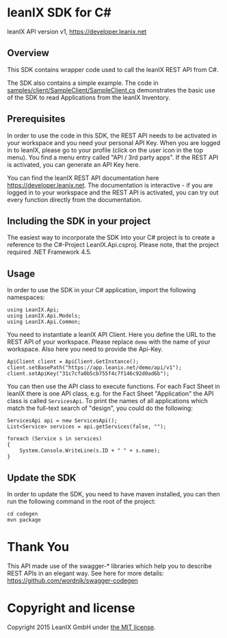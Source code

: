 # leanIX SDK for C#

leanIX API version v1, https://developer.leanix.net

## Overview

This SDK contains wrapper code used to call the leanIX REST API from C#.

The SDK also contains a simple example. The code in [samples/client/SampleClient/SampleClient.cs](samples/client/SampleClient/SampleClient.cs) demonstrates the basic use of the SDK to read Applications from the leanIX Inventory.

## Prerequisites

In order to use the code in this SDK, the REST API needs to be activated in your workspace and you need your personal API Key. When you are logged in to leanIX, please go to your profile (click on the user icon in the top menu). You find a menu entry called "API / 3rd party apps". If the REST API is activated, you can generate an API Key here.

You can find the leanIX REST API documentation here https://developer.leanix.net. The documentation is interactive - if you are logged in to your workspace and the REST API is activated, you can try out every function directly from the documentation.

## Including the SDK in your project

The easiest way to incorporate the SDK into your C# project is to create a reference to the C#-Project LeanIX.Api.csproj. Please note, that the project required .NET Framework 4.5.

## Usage

In order to use the SDK in your C# application, import the following namespaces:

	using LeanIX.Api;
	using LeanIX.Api.Models;
	using LeanIX.Api.Common;

You need to instantiate a leanIX API Client. Here you define the URL to the REST API of your workspace. Please replace `demo` with the name of your workspace. Also here you need to provide the Api-Key.

	ApiClient client = ApiClient.GetInstance();
	client.setBasePath("https://app.leanix.net/demo/api/v1");
	client.setApiKey("31c7cfa0b5cb755f4c7f146c92d0ad6b");

You can then use the API class to execute functions. For each Fact Sheet in leanIX there is one API class, e.g. for the Fact Sheet "Application" the API class is called `ServicesApi`. To print the names of all applications which match the full-text search of "design", you could do the following:

	ServicesApi api = new ServicesApi();
	List<Service> services = api.getServices(false, "");

	foreach (Service s in services)
	{
		System.Console.WriteLine(s.ID + " " + s.name);
	}

## Update the SDK

In order to update the SDK, you need to have maven installed, you can then run the following command in the root of the project:

	cd codegen
	mvn package

# Thank You

This API made use of the swagger-* libraries which help you to describe REST APIs in an elegant way. See here for more details: https://github.com/wordnik/swagger-codegen

# Copyright and license

Copyright 2015 LeanIX GmbH under [the MIT license](LICENSE).
